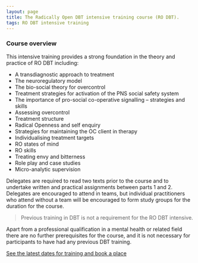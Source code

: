 ```yaml
---
layout: page
title: The Radically Open DBT intensive training course (RO DBT).
tags: RO DBT intensive training
---
```




### Course overview

This intensive training provides a strong foundation in the theory and practice of RO DBT including:

- A transdiagnostic approach to treatment
- The neuroregulatory model
- The bio-social theory for overcontrol
- Treatment strategies for activation of the PNS social safety system
- The importance of pro-social co-operative signalling – strategies and skills
- Assessing overcontrol
- Treatment structure
- Radical Openness and self enquiry
- Strategies for maintaining the OC client in therapy
- Individualising treatment targets
- RO states of mind
- RO skills
- Treating envy and bitterness
- Role play and case studies
- Micro-analytic supervision

Delegates are required to read two texts prior to the course and to undertake written and practical assignments between parts 1 and 2. Delegates are encouraged to attend in teams, but individual practitioners who attend without a team will be encouraged to form study groups for the duration for the course.

> Previous training  in DBT is not a requirement for the RO DBT intensive.

Apart from a professional qualification in a mental health or related field there are no further prerequisites for the course, and it is not necessary for participants to have had any previous DBT training.




[See the latest dates for training and book a place](/events/)
